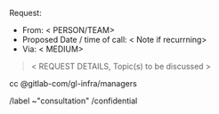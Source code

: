 Request: 
 - From: < PERSON/TEAM> 
 - Proposed Date / time of call:  < Note if recurrning>
 - Via: < MEDIUM>

> < REQUEST DETAILS, Topic(s) to be discussed >

cc @gitlab-com/gl-infra/managers

/label ~"consultation"
/confidential
